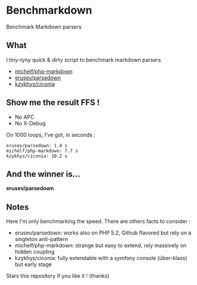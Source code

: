 # Benchmarkdown

Benchmark Markdown parsers

## What

I tiny-tyny quick & dirty script to benchmark markdown parsers

* [michelf/php-markdown](https://github.com/michelf/php-markdown)
* [erusev/parsedown](https://github.com/erusev/parsedown)
* [kzykhys/ciconia](https://github.com/kzykhys/Ciconia)

## Show me the result FFS !

* No APC 
* No X-Debug

On 1000 loops, I've got, in seconds :

```
erusev/parsedown: 1.4 s
michelf/php-markdown: 7.7 s
kzykhys/ciconia: 10.2 s
```

## And the winner is...

**erusev/parsedown**

## Notes

Here I'm only benchmarking the speed. There are others facts to consider :

* erusev/parsedown: works also on PHP 5.2, Github flavored but rely on a singleton anti-pattern
* michelf/php-markdown: strange but easy to extend, rely massively on hidden coupling
* kzykhys/ciconia: fully extendable with a symfony console (über-klass) but early stage

Stars this repository if you like it ! (thanks)
